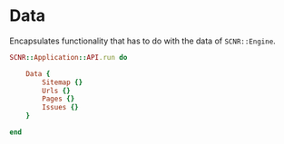 # Data

Encapsulates functionality that has to do with the data of `SCNR::Engine`.

```ruby
SCNR::Application::API.run do

    Data {
        Sitemap {}
        Urls {}
        Pages {}
        Issues {}
    }

end
```
